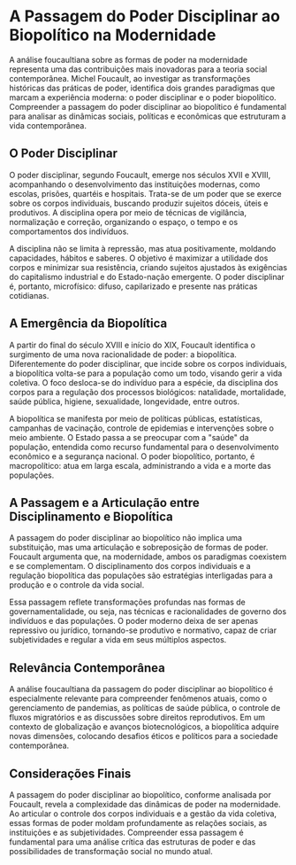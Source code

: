 # A Passagem do Poder Disciplinar ao Biopolítico na Modernidade

A análise foucaultiana sobre as formas de poder na modernidade representa uma das contribuições mais inovadoras para a teoria social contemporânea. Michel Foucault, ao investigar as transformações históricas das práticas de poder, identifica dois grandes paradigmas que marcam a experiência moderna: o poder disciplinar e o poder biopolítico. Compreender a passagem do poder disciplinar ao biopolítico é fundamental para analisar as dinâmicas sociais, políticas e econômicas que estruturam a vida contemporânea.

## O Poder Disciplinar

O poder disciplinar, segundo Foucault, emerge nos séculos XVII e XVIII, acompanhando o desenvolvimento das instituições modernas, como escolas, prisões, quartéis e hospitais. Trata-se de um poder que se exerce sobre os corpos individuais, buscando produzir sujeitos dóceis, úteis e produtivos. A disciplina opera por meio de técnicas de vigilância, normalização e correção, organizando o espaço, o tempo e os comportamentos dos indivíduos.

A disciplina não se limita à repressão, mas atua positivamente, moldando capacidades, hábitos e saberes. O objetivo é maximizar a utilidade dos corpos e minimizar sua resistência, criando sujeitos ajustados às exigências do capitalismo industrial e do Estado-nação emergente. O poder disciplinar é, portanto, microfísico: difuso, capilarizado e presente nas práticas cotidianas.

## A Emergência da Biopolítica

A partir do final do século XVIII e início do XIX, Foucault identifica o surgimento de uma nova racionalidade de poder: a biopolítica. Diferentemente do poder disciplinar, que incide sobre os corpos individuais, a biopolítica volta-se para a população como um todo, visando gerir a vida coletiva. O foco desloca-se do indivíduo para a espécie, da disciplina dos corpos para a regulação dos processos biológicos: natalidade, mortalidade, saúde pública, higiene, sexualidade, longevidade, entre outros.

A biopolítica se manifesta por meio de políticas públicas, estatísticas, campanhas de vacinação, controle de epidemias e intervenções sobre o meio ambiente. O Estado passa a se preocupar com a "saúde" da população, entendida como recurso fundamental para o desenvolvimento econômico e a segurança nacional. O poder biopolítico, portanto, é macropolítico: atua em larga escala, administrando a vida e a morte das populações.

## A Passagem e a Articulação entre Disciplinamento e Biopolítica

A passagem do poder disciplinar ao biopolítico não implica uma substituição, mas uma articulação e sobreposição de formas de poder. Foucault argumenta que, na modernidade, ambos os paradigmas coexistem e se complementam. O disciplinamento dos corpos individuais e a regulação biopolítica das populações são estratégias interligadas para a produção e o controle da vida social.

Essa passagem reflete transformações profundas nas formas de governamentalidade, ou seja, nas técnicas e racionalidades de governo dos indivíduos e das populações. O poder moderno deixa de ser apenas repressivo ou jurídico, tornando-se produtivo e normativo, capaz de criar subjetividades e regular a vida em seus múltiplos aspectos.

## Relevância Contemporânea

A análise foucaultiana da passagem do poder disciplinar ao biopolítico é especialmente relevante para compreender fenômenos atuais, como o gerenciamento de pandemias, as políticas de saúde pública, o controle de fluxos migratórios e as discussões sobre direitos reprodutivos. Em um contexto de globalização e avanços biotecnológicos, a biopolítica adquire novas dimensões, colocando desafios éticos e políticos para a sociedade contemporânea.

## Considerações Finais

A passagem do poder disciplinar ao biopolítico, conforme analisada por Foucault, revela a complexidade das dinâmicas de poder na modernidade. Ao articular o controle dos corpos individuais e a gestão da vida coletiva, essas formas de poder moldam profundamente as relações sociais, as instituições e as subjetividades. Compreender essa passagem é fundamental para uma análise crítica das estruturas de poder e das possibilidades de transformação social no mundo atual.